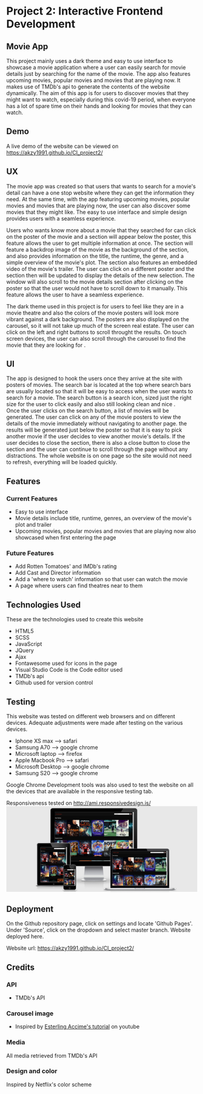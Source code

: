 # Project 2: Interactive Frontend Development
 
## Movie App

This project mainly uses a dark theme and easy to use interface to showcase a movie application where a user can easily search for movie details just by searching for the name of the movie. The app also features upcoming movies, popular movies and movies that are playing now. It makes use of TMDb's api to generate the contents of the website dynamically. The aim of this app is for users to discover movies that they might want to watch, especially during this covid-19 period, when everyone has a lot of spare time on their hands and looking for movies that they can watch.

## Demo

A live demo of the website can be viewed on https://akzy1991.github.io/CI_project2/

 
## UX


The movie app was created so that users that wants to search for a movie's detail can have a one stop website where they can get the information they need. At the same time, with the app featuring upcoming movies, popular movies and movies that are playing now, the user can also discover some movies that they might like. The easy to use interface and simple design provides users with a seamless experience.  

Users who wants know more about a movie that they searched for can click on the poster of the movie and a section will appear below the poster, this feature allows the user to get multiple information at once. The section will feature a backdrop image of the movie as the background of the section, and also provides information on the title, the runtime, the genre, and a simple overview of the movie's plot. The section also features an embedded video of the movie's trailer. The user can click on a different poster and the section then will be updated to display the details of the new selection. The window will also scroll to the movie details section after clicking on the poster so that the user would not have to scroll down to it manually. This feature allows the user to have a seamless experience.  

The dark theme used in this project is for users to feel like they are in a movie theatre and also the colors of the movie posters will look more vibrant against a dark background. The posters are also displayed on the carousel, so it will not take up much of the screen real estate. The user can click on the left and right buttons to scroll throught the results. On touch screen devices, the user can also scroll through the carousel to find the movie that they are looking for .  

## UI


The app is designed to hook the users once they arrive at the site with posters of movies. The search bar is located at the top where search bars are usually located so that it will be easy to access when the user wants to search for a movie. The search button is a search icon, sized just the right size for the user to click easily and also still looking clean and nice .  
Once the user clicks on the search button, a list of movies will be generated. The user can click on any of the movie posters to view the details of the movie immediately without navigating to another page. the results will be generated just below the poster so that it is easy to pick another movie if the user decides to view another movie's details. If the user decides to close the section, there is also a close button to close the section and the user can continue to scroll through the page without any distractions. The whole website is on one page so the site would not need to refresh, everything will be loaded quickly.  

## Features

### Current Features
- Easy to use interface
- Movie details include title, runtime, genres, an overview of the movie's plot and trailer
- Upcoming movies, popular movies and movies that are playing now also showcased when first entering the page

### Future Features 
- Add Rotten Tomatoes' and IMDb's rating
- Add Cast and Director information
- Add a 'where to watch' information so that user can watch the movie 
- A page where users can find theatres near to them 

## Technologies Used 

These are the technologies used to create this website
- HTML5
- SCSS
- JavaScript
- JQuery
- Ajax
- Fontawesome used for icons in the page
- Visual Studio Code is the Code editor used
- TMDb's api
- Github used for version control

## Testing 

This website was tested on different web browsers and on different devices. Adequate adjustments were made after testing on the various devices. 

- Iphone XS max --> safari
- Samsung A70 --> google chrome
- Microsoft laptop --> firefox
- Apple Macbook Pro --> safari
- Microsoft Desktop --> google chrome
- Samsung S20 --> google chrome  

Google Chrome Development tools was also used to test the website on all the devices that are available in the responsive testing tab.
  
Responsiveness tested on http://ami.responsivedesign.is/  
![](images/project2amiresponsive.jpg)

## Deployment 

On the Github repository page, click on settings and locate 'Github Pages'. Under 'Source', click on the dropdown and select master branch. Website deployed here.

Website url: https://akzy1991.github.io/CI_project2/

## Credits  

### API
- TMDb's API

### Carousel image
- Inspired by [Esterling Accime's tutorial](https://www.youtube.com/watch?v=mWg2udweauY&t=) on youtube

### Media
All media retrieved from TMDb's API

### Design and color
Inspired by Netflix's color scheme
